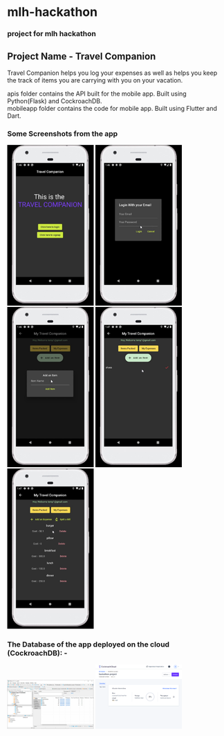 # mlh-hackathon
### project for mlh hackathon

## Project Name - Travel Companion

Travel Companion helps you log your expenses as well as helps you keep the track of items you are carrying with you on your vacation.

apis folder contains the API built for the mobile app. Built using Python(Flask) and CockroachDB. <br />
mobileapp folder contains the code for mobile app. Built using Flutter and Dart. <br />


### Some Screenshots from the app
<span>
<img src="https://raw.githubusercontent.com/bhatiagagan24/mlh-hackathon/main/app-screenshots/one.jpg" alt="landing page" width="200" />

<img src="https://raw.githubusercontent.com/bhatiagagan24/mlh-hackathon/main/app-screenshots/two.jpg" alt="landing page" width="200"/>

<img src="https://raw.githubusercontent.com/bhatiagagan24/mlh-hackathon/main/app-screenshots/three.jpg" alt="landing page" width="200"/>

<img src="https://raw.githubusercontent.com/bhatiagagan24/mlh-hackathon/main/app-screenshots/four.jpg" alt="landing page" width="200"/>

<img src="https://raw.githubusercontent.com/bhatiagagan24/mlh-hackathon/main/app-screenshots/five.jpg" alt="landing page" width="200"/>
</span>

### The Database of the app deployed on the cloud (CockroachDB): - 
<span>
<img src="https://raw.githubusercontent.com/bhatiagagan24/mlh-hackathon/main/database-screenshots/cdb-tables.PNG" alt="database1" width="200"/>

<img src="https://raw.githubusercontent.com/bhatiagagan24/mlh-hackathon/main/database-screenshots/cdb-dashboard.PNG" alt="database2" width="200"/>
</span>
